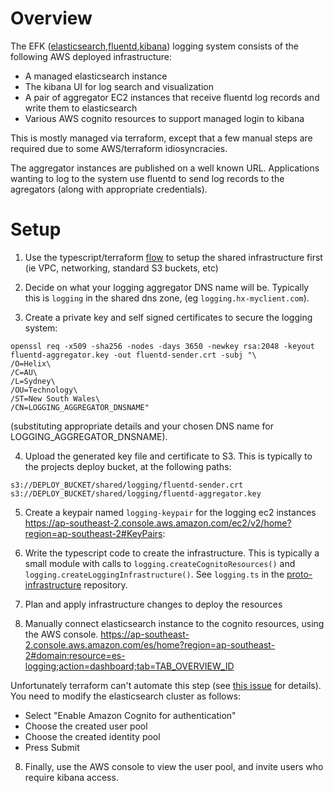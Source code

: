 # Overview

The EFK ([elasticsearch],[fluentd],[kibana]) logging system consists of the following AWS deployed infrastructure:

- A managed elasticsearch instance
- The kibana UI for log search and visualization
- A pair of aggregator EC2 instances that receive fluentd log records and write them to elasticsearch
- Various AWS cognito resources to support managed login to kibana

This is mostly managed via terraform, except that a few manual steps are required due to some AWS/terraform
idiosyncracies.

The aggregator instances are published on a well known URL. Applications wanting to log to the system use
fluentd to send log records to the agregators (along with appropriate credentials).

# Setup

1) Use the typescript/terraform [flow] to setup the shared infrastructure first (ie VPC, networking, standard
   S3 buckets, etc)

2) Decide on what your logging aggregator DNS name will be. Typically this is `logging` in the shared dns zone,
   (eg `logging.hx-myclient.com`).
   
3) Create a private key and self signed certificates to secure the logging system: 

```
openssl req -x509 -sha256 -nodes -days 3650 -newkey rsa:2048 -keyout fluentd-aggregator.key -out fluentd-sender.crt -subj "\
/O=Helix\
/C=AU\
/L=Sydney\
/OU=Technology\
/ST=New South Wales\
/CN=LOGGING_AGGREGATOR_DNSNAME"   
```

(substituting appropriate details and your chosen DNS name for LOGGING_AGGREGATOR_DNSNAME).

4) Upload the generated key file and certificate to S3. This is typically to the projects deploy bucket,
at the following paths:

```
s3://DEPLOY_BUCKET/shared/logging/fluentd-sender.crt
s3://DEPLOY_BUCKET/shared/logging/fluentd-aggregator.key 
```

5) Create a keypair named `logging-keypair` for the logging ec2 instances
https://ap-southeast-2.console.aws.amazon.com/ec2/v2/home?region=ap-southeast-2#KeyPairs:

6) Write the typescript code to create the infrastructure. This is typically a small module with
calls to `logging.createCognitoResources()` and `logging.createLoggingInfrastructure()`. See `logging.ts`
in the [proto-infrastructure] repository.

7) Plan and apply infrastructure changes to deploy the resources

8) Manually connect elasticsearch instance to the cognito resources, using the AWS console.
https://ap-southeast-2.console.aws.amazon.com/es/home?region=ap-southeast-2#domain:resource=es-logging;action=dashboard;tab=TAB_OVERVIEW_ID

Unfortunately terraform can't automate this step (see [this issue] for details). You need
to modify the elasticsearch cluster as follows:

- Select "Enable Amazon Cognito for authentication"
- Choose the created user pool
- Choose the created identity pool
- Press Submit

8) Finally, use the AWS console to view the user pool, and invite users who require kibana
access.

[elasticsearch]:https://www.elastic.co/
[fluentd]:https://www.fluentd.org/
[kibana]:https://www.elastic.co/products/kibana
[flow]:./workflow.md
[proto-infrastructure]:https://bitbucket.org/helix-collective/proto-infrastructure/src/master/
[this issue]:https://github.com/terraform-providers/terraform-provider-aws/issues/5557
